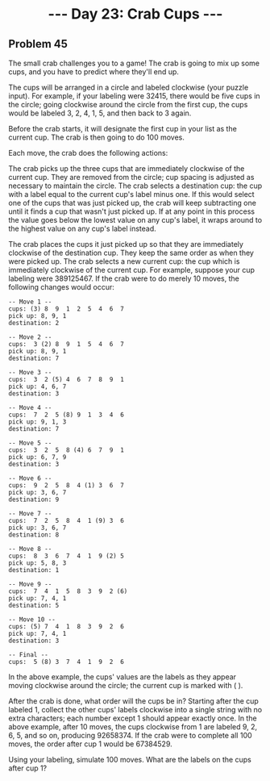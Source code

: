<h1 align="center">--- Day 23: Crab Cups ---</h1>

## Problem 45

The small crab challenges you to a game! The crab is going to mix up some cups, and you have to predict where they'll end up.

The cups will be arranged in a circle and labeled clockwise (your puzzle input). For example, if your labeling were 32415, there would be five cups in the circle; going clockwise around the circle from the first cup, the cups would be labeled 3, 2, 4, 1, 5, and then back to 3 again.

Before the crab starts, it will designate the first cup in your list as the current cup. The crab is then going to do 100 moves.

Each move, the crab does the following actions:

The crab picks up the three cups that are immediately clockwise of the current cup. They are removed from the circle; cup spacing is adjusted as necessary to maintain the circle.
The crab selects a destination cup: the cup with a label equal to the current cup's label minus one. If this would select one of the cups that was just picked up, the crab will keep subtracting one until it finds a cup that wasn't just picked up. If at any point in this process the value goes below the lowest value on any cup's label, it wraps around to the highest value on any cup's label instead.

The crab places the cups it just picked up so that they are immediately clockwise of the destination cup. They keep the same order as when they were picked up.
The crab selects a new current cup: the cup which is immediately clockwise of the current cup.
For example, suppose your cup labeling were 389125467. If the crab were to do merely 10 moves, the following changes would occur:
```
-- Move 1 --
cups: (3) 8  9  1  2  5  4  6  7 
pick up: 8, 9, 1
destination: 2

-- Move 2 --
cups:  3 (2) 8  9  1  5  4  6  7 
pick up: 8, 9, 1
destination: 7

-- Move 3 --
cups:  3  2 (5) 4  6  7  8  9  1 
pick up: 4, 6, 7
destination: 3

-- Move 4 --
cups:  7  2  5 (8) 9  1  3  4  6 
pick up: 9, 1, 3
destination: 7

-- Move 5 --
cups:  3  2  5  8 (4) 6  7  9  1 
pick up: 6, 7, 9
destination: 3

-- Move 6 --
cups:  9  2  5  8  4 (1) 3  6  7 
pick up: 3, 6, 7
destination: 9

-- Move 7 --
cups:  7  2  5  8  4  1 (9) 3  6 
pick up: 3, 6, 7
destination: 8

-- Move 8 --
cups:  8  3  6  7  4  1  9 (2) 5 
pick up: 5, 8, 3
destination: 1

-- Move 9 --
cups:  7  4  1  5  8  3  9  2 (6)
pick up: 7, 4, 1
destination: 5

-- Move 10 --
cups: (5) 7  4  1  8  3  9  2  6 
pick up: 7, 4, 1
destination: 3

-- Final --
cups:  5 (8) 3  7  4  1  9  2  6 
```

In the above example, the cups' values are the labels as they appear moving clockwise around the circle; the current cup is marked with ( ).

After the crab is done, what order will the cups be in? Starting after the cup labeled 1, collect the other cups' labels clockwise into a single string with no extra characters; each number except 1 should appear exactly once. In the above example, after 10 moves, the cups clockwise from 1 are labeled 9, 2, 6, 5, and so on, producing 92658374. If the crab were to complete all 100 moves, the order after cup 1 would be 67384529.

Using your labeling, simulate 100 moves. What are the labels on the cups after cup 1?